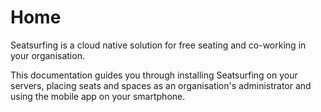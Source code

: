 # Home

Seatsurfing is a cloud native solution for free seating and co-working in your organisation.

This documentation guides you through installing Seatsurfing on your servers, placing seats and spaces as an organisation's administrator and using the mobile app on your smartphone.
